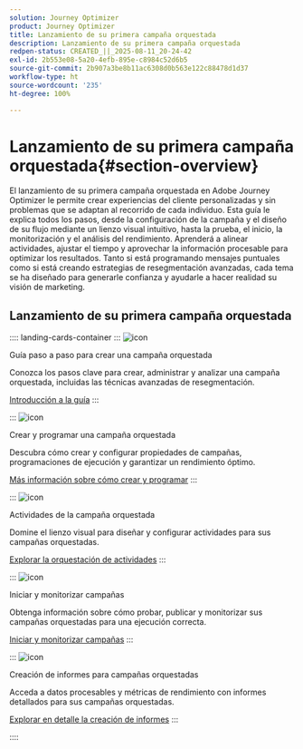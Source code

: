 ```yaml
---
solution: Journey Optimizer
product: Journey Optimizer
title: Lanzamiento de su primera campaña orquestada
description: Lanzamiento de su primera campaña orquestada
redpen-status: CREATED_||_2025-08-11_20-24-42
exl-id: 2b553e08-5a20-4efb-895e-c8984c52d6b5
source-git-commit: 2b907a3be8b11ac6308d0b563e122c88478d1d37
workflow-type: ht
source-wordcount: '235'
ht-degree: 100%

---
```


# Lanzamiento de su primera campaña orquestada{#section-overview}

El lanzamiento de su primera campaña orquestada en Adobe Journey Optimizer le permite crear experiencias del cliente personalizadas y sin problemas que se adaptan al recorrido de cada individuo. Esta guía le explica todos los pasos, desde la configuración de la campaña y el diseño de su flujo mediante un lienzo visual intuitivo, hasta la prueba, el inicio, la monitorización y el análisis del rendimiento. Aprenderá a alinear actividades, ajustar el tiempo y aprovechar la información procesable para optimizar los resultados. Tanto si está programando mensajes puntuales como si está creando estrategias de resegmentación avanzadas, cada tema se ha diseñado para generarle confianza y ayudarle a hacer realidad su visión de marketing.

## Lanzamiento de su primera campaña orquestada

:::: landing-cards-container
:::
![icon](https://cdn.experienceleague.adobe.com/icons/circle-play.svg?lang=es)

Guía paso a paso para crear una campaña orquestada

Conozca los pasos clave para crear, administrar y analizar una campaña orquestada, incluidas las técnicas avanzadas de resegmentación.

[Introducción a la guía](../using/orchestrated/gs-campaign-creation.md)
:::

:::
![icon](https://cdn.experienceleague.adobe.com/icons/list-check.svg?lang=es)

Crear y programar una campaña orquestada

Descubra cómo crear y configurar propiedades de campañas, programaciones de ejecución y garantizar un rendimiento óptimo.

[Más información sobre cómo crear y programar](../using/orchestrated/create-orchestrated-campaign.md)
:::

:::
![icon](https://cdn.experienceleague.adobe.com/icons/code-branch.svg?lang=es)

Actividades de la campaña orquestada

Domine el lienzo visual para diseñar y configurar actividades para sus campañas orquestadas.

[Explorar la orquestación de actividades](../using/orchestrated/orchestrate-activities.md)
:::

:::
![icon](https://cdn.experienceleague.adobe.com/icons/gear.svg?lang=es)

Iniciar y monitorizar campañas

Obtenga información sobre cómo probar, publicar y monitorizar sus campañas orquestadas para una ejecución correcta.

[Iniciar y monitorizar campañas](../using/orchestrated/start-monitor-campaigns.md)
:::

:::
![icon](https://cdn.experienceleague.adobe.com/icons/chart-line.svg?lang=es)

Creación de informes para campañas orquestadas

Acceda a datos procesables y métricas de rendimiento con informes detallados para sus campañas orquestadas.

[Explorar en detalle la creación de informes](../using/orchestrated/reporting-campaigns.md)
:::

::::
